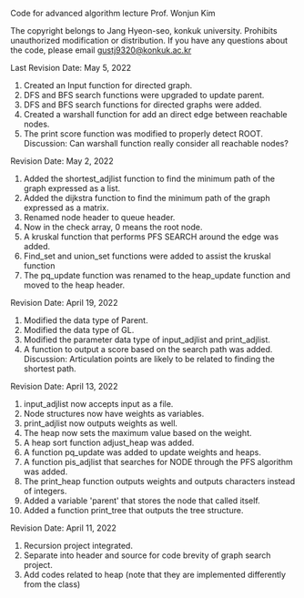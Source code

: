 Code for advanced algorithm lecture
Prof. Wonjun Kim

The copyright belongs to Jang Hyeon-seo, konkuk university.
Prohibits unauthorized modification or distribution.
If you have any questions about the code, please email gustj9320@konkuk.ac.kr

Last Revision Date: May 5, 2022
1. Created an Input function for directed graph.
2. DFS and BFS search functions were upgraded to update parent.
3. DFS and BFS search functions for directed graphs were added.
4. Created a warshall function for add an direct edge between reachable nodes.
5. The print score function was modified to properly detect ROOT.
Discussion: Can warshall function really consider all reachable nodes?

Revision Date: May 2, 2022
1. Added the shortest_adjlist function to find the minimum path of the graph expressed as a list.
2. Added the dijkstra function to find the minimum path of the graph expressed as a matrix.
3. Renamed node header to queue header.
4. Now in the check array, 0 means the root node.
5. A kruskal function that performs PFS SEARCH around the edge was added.
6. Find_set and union_set functions were added to assist the kruskal function
7. The pq_update function was renamed to the heap_update function and moved to the heap header.

Revision Date: April 19, 2022 
1. Modified the data type of Parent.
2. Modified the data type of GL.
3. Modified the parameter data type of input_adjlist and print_adjlist.
4. A function to output a score based on the search path was added.
Discussion: Articulation points are likely to be related to finding the shortest path.

Revision Date: April 13, 2022 
1. input_adjlist now accepts input as a file.
2. Node structures now have weights as variables.
3. print_adjlist now outputs weights as well.
4. The heap now sets the maximum value based on the weight.
5. A heap sort function adjust_heap was added.
6. A function pq_update was added to update weights and heaps.
7. A function pis_adjlist that searches for NODE through the PFS algorithm was added.
8. The print_heap function outputs weights and outputs characters instead of integers.
9. Added a variable 'parent' that stores the node that called itself.
10. Added a function print_tree that outputs the tree structure.

Revision Date: April 11, 2022 
1. Recursion project integrated.
2. Separate into header and source for code brevity of graph search project.
3. Add codes related to heap (note that they are implemented differently from the class)

